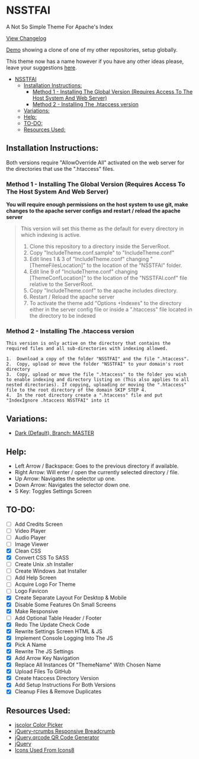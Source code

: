# NSSTFAI

A Not So Simple Theme For Apache's Index

[View Changelog](CHANGELOG.md)

[Demo](http://rs01.kajida.uk/GitHub/Experimental-Code) showing a clone of one of my other repositories, setup globally.

This theme now has a name however if you have any other ideas please, leave your suggestions [here](https://github.com/Darnel-K/Apache-Index-Theme/issues/1).

- [NSSTFAI](#nsstfai)
    - [Installation Instructions:](#installation-instructions)
        - [Method 1 - Installing The Global Version (Requires Access To The Host System And Web Server)](#method-1---installing-the-global-version-requires-access-to-the-host-system-and-web-server)
        - [Method 2 - Installing The .htaccess version](#method-2---installing-the-htaccess-version)
    - [Variations:](#variations)
    - [Help:](#help)
    - [TO-DO:](#to-do)
    - [Resources Used:](#resources-used)

## Installation Instructions:

Both versions require "AllowOverride All" activated on the web server for the directories that use the ".htaccess" files.<br>

### Method 1 - Installing The Global Version (Requires Access To The Host System And Web Server)

**You will require enough permissions on the host system to use git, make changes to the apache server configs and restart / reload the apache server**

> This version will set this theme as the default for every directory in which indexing is active.
>
> 1.  Clone this repository to a directory inside the ServerRoot.
> 2.  Copy "IncludeTheme.conf.sample" to "IncludeTheme.conf"
> 3.  Edit lines 1 & 3 of "IncludeTheme.conf" changing "[ThemeFilesLocation]" to the location of the "NSSTFAI" folder.
> 4.  Edit line 9 of "IncludeTheme.conf" changing [ThemeConfLocation]" to the location of the "NSSTFAI.conf" file relative to the ServerRoot.
> 5.  Copy "IncludeTheme.conf" to the apache includes directory.
> 6.  Restart / Reload the apache server
> 7.  To activate the theme add "Options +Indexes" to the directory either in the server config file or inside a ".htaccess" file located in the directory to be indexed

### Method 2 - Installing The .htaccess version

    This version is only active on the directory that contains the required files and all sub-directories with indexing allowed.

    1.  Download a copy of the folder "NSSTFAI" and the file ".htaccess".
    2.  Copy, upload or move the folder "NSSTFAI" to your domain's root directory
    3.  Copy, upload or move the file ".htaccess" to the folder you wish to enable indexing and directory listing on (This also applies to all nested directories). If copying, uploading or moving the ".htaccess" file to the root directory of the domain SKIP STEP 4.
    4.  In the root directory create a ".htaccess" file and put "IndexIgnore .htaccess NSSTFAI" into it

## Variations:

*   [Dark (Default), Branch: MASTER](//github.com/Darnel-K/NSSTFAI/tree/master)

## Help:

*   Left Arrow / Backspace: Goes to the previous directory if available.
*   Right Arrow: Will enter / open the currently selected directory / file.
*   Up Arrow: Navigates the selector up one.
*   Down Arrow: Navigates the selector down one.
*   S Key: Toggles Settings Screen

## TO-DO:

*   [ ] Add Credits Screen
*   [ ] Video Player
*   [ ] Audio Player
*   [ ] Image Viewer
*   [x] Clean CSS
*   [x] Convert CSS To SASS
*   [ ] Create Unix .sh Installer
*   [ ] Create Windows .bat Installer
*   [ ] Add Help Screen
*   [ ] Acquire Logo For Theme
*   [ ] Logo Favicon
*   [x] Create Separate Layout For Desktop & Mobile
*   [x] Disable Some Features On Small Screens
*   [x] Make Responsive
*   [ ] Add Optional Table Header / Footer
*   [x] Redo The Update Check Code
*   [x] Rewrite Settings Screen HTML & JS
*   [x] Implement Console Logging Into The JS
*   [x] Pick A Name
*   [x] Rewrite The JS Settings
*   [x] Add Arrow Key Navigation
*   [x] Replace All Instances Of "ThemeName" With Chosen Name
*   [x] Upload Files To GitHub
*   [x] Create htaccess Directory Version
*   [x] Add Setup Instructions For Both Versions
*   [x] Cleanup Files & Remove Duplicates

## Resources Used:

*   [jscolor Color Picker](http://jscolor.com/)
*   [jQuery-rcrumbs Responsive Breadcrumb](https://github.com/cm0s/jquery-rcrumbs)
*   [jQuery.qrcode QR Code Generator](https://larsjung.de/jquery-qrcode/)
*   [jQuery](https://jquery.com/)
*   [Icons Used From Icons8](https://icons8.com/)
